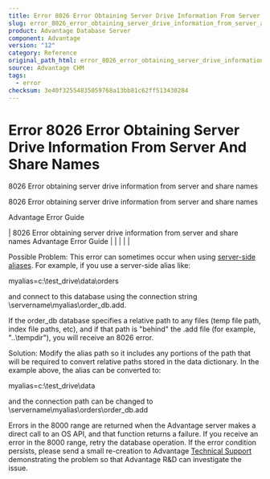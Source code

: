 ```yaml
---
title: Error 8026 Error Obtaining Server Drive Information From Server And Share Names
slug: error_8026_error_obtaining_server_drive_information_from_server_and_share_names
product: Advantage Database Server
component: Advantage
version: "12"
category: Reference
original_path_html: error_8026_error_obtaining_server_drive_information_from_server_and_share_names.htm
source: Advantage CHM
tags:
  - error
checksum: 3e40f32554835059768a13bb81c62ff513430284
---
```


# Error 8026 Error Obtaining Server Drive Information From Server And Share Names

8026 Error obtaining server drive information from server and share names

8026 Error obtaining server drive information from server and share names

Advantage Error Guide

| 8026 Error obtaining server drive information from server and share names  Advantage Error Guide |  |  |  |  |

Possible Problem: This error can sometimes occur when using [server-side aliases](master_server_side_aliases.md). For example, if you use a server-side alias like:

myalias=c:\test\_drive\data\orders

and connect to this database using the connection string \\servername\myalias\order\_db.add.

If the order\_db database specifies a relative path to any files (temp file path, index file paths, etc), and if that path is "behind" the .add file (for example, "..\tempdir"), you will receive an 8026 error.

Solution: Modify the alias path so it includes any portions of the path that will be required to convert relative paths stored in the data dictionary. In the example above, the alias can be converted to:

myalias=c:\test\_drive\data

and the connection path can be changed to \\servername\myalias\orders\order\_db.add

Errors in the 8000 range are returned when the Advantage server makes a direct call to an OS API, and that function returns a failure. If you receive an error in the 8000 range, retry the database operation. If the error condition persists, please send a small re-creation to Advantage [Technical Support](master_technical_support_u_s__and_canada.md) demonstrating the problem so that Advantage R&D can investigate the issue.
